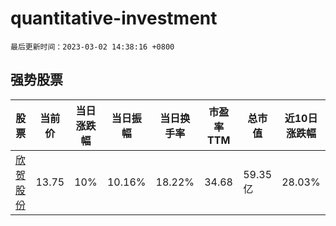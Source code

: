 # quantitative-investment

`最后更新时间：2023-03-02 14:38:16 +0800`

## 强势股票

|股票|当前价|当日涨跌幅|当日振幅|当日换手率|市盈率TTM|总市值|近10日涨跌幅|
|----|----|----|----|----|----|----|----|
|[欣贺股份](https://xueqiu.com/S/SZ003016)|13.75|10%|10.16%|18.22%|34.68|59.35亿|28.03%|
